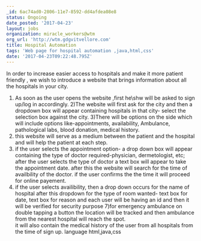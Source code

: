```yaml
---
_id: 6ac74ad0-2806-11e7-8592-dd4afdea08e8
status: Ongoing
date_posted: '2017-04-23'
layout: jobs
organization: miracle_workers@wtm
org_url: 'http://wtm.gdgvitvellore.com'
title: Hospital Automation
tags: 'Web page for hospital automation ,java,html,css'
date: '2017-04-23T09:22:48.795Z'
---
```

In order to increase easier access to hospitals and make it more patient friendly , we wish to introduce a website that brings information about all the hospitals in your city.
1) As soon as the user opens the website ,first he\shw will be asked to sign up/log in accordingly.
2)The website will first ask for the city and then a dropdown box will appear containing hospitals  in that city- select the selection box against the city.
3)There will be options on the side which will include options like-appointments, availability, Ambulance, pathological labs, blood donation, medical history.
4) this website will serve as a medium between the patient and the hospital and will help the patient at each step.
5) if the user selects the appointment option- a drop down box will appear  containing the type of doctor required-physician, dermetologist, etc; after the user selects the type of doctor a text box will appear to take the appointment date. after this the website will search for the time of availbility of the doctor. if the user confirms the the time it will proceed for online payement.
6)  if the user selects availibility, then a drop down occurs for the name of hospital after this dropdown for the type of room wanted- text box for date, text box for reason and each user will be having an id and then it will be verified for security purpose
7)for emergency ambulance on double tapping a button the location will be tracked and then ambulance from the nearest hospital will reach the spot.  
it will also contain the medical history of the user from all hospitals from the time of sign up.
language html,java,css
